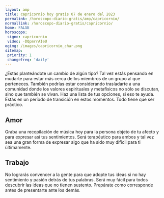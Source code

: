 ```yaml
---
layout: amp
title: capricornio hoy gratis 07 de enero del 2023 
permalink: /horoscopo-diario-gratis/amp/capricornio/
normallink: /horoscopo-diario-gratis/capricornio/
home: FALSE
horoscopo:
 signo: capricornio
 video: -DQpmrrAIeU
ogimg: /images/capricornio_char.png
sitemap:
 priority: 1
 changefreq: 'daily'
---
```



¿Estás planteándote un cambio de algún tipo? Tal vez estás pensando en mudarte para estar más cerca de los miembros de un grupo al que perteneces. También podrías estar considerando trasladarte a una comunidad donde los valores espirituales y metafísicos no sólo se discutan, sino que también se vivan. Haz una lista de tus opciones, si eso te ayuda. Estás en un período de transición en estos momentos. Todo tiene que ser práctico.

## Amor

Graba una recopilación de música hoy para la persona objeto de tu afecto y para expresar así tus sentimientos. Será terapéutico para ambos y tal vez sea una gran forma de expresar algo que ha sido muy difícil para ti últimamente.

## Trabajo

No lograrás convencer a la gente para que adopte tus ideas si no hay sentimiento y pasión detrás de tus palabras. Será muy fácil para todos descubrir las ideas que no tienen sustento. Prepárate como corresponde antes de presentarte ante los demás.